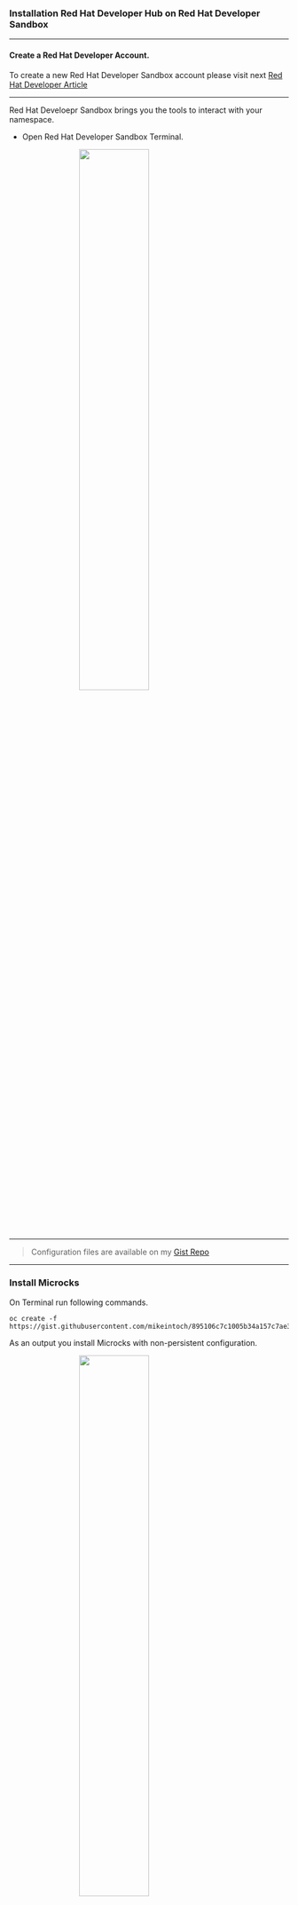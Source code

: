 ### Installation Red Hat Developer Hub on Red Hat Developer Sandbox

---

#### Create a Red Hat Developer Account.

To create a new Red Hat Developer Sandbox account please visit next [Red Hat Developer Article](https://developers.redhat.com/articles/2023/03/30/how-access-developer-sandbox-red-hat-openshift)

---
Red Hat Develoepr Sandbox brings you the tools to interact with your namespace.

- Open Red Hat Developer Sandbox Terminal.

<img src="/images/1.png" width="50%" height="50%" style="display: block; margin: 0 auto">

---
> Configuration files are available on my [Gist Repo](https://gist.githubusercontent.com/mikeintoch)

---

### Install Microcks

On Terminal run following commands.

```
oc create -f https://gist.githubusercontent.com/mikeintoch/895106c7c1005b34a157c7ae33835b83/raw/
```

As an output you install Microcks with non-persistent configuration.

<img src="/images/2.png" width="50%" height="50%" style="display: block; margin: 0 auto">
---

### Install Red Hat Developer Hub using Helm Chart

> Configuration files are available on my [Gist Repo](https://gist.githubusercontent.com/mikeintoch)

On Terminal run following commands.

- Download helm configuration file for Red Hat Developer Hub.

```
curl https://gist.githubusercontent.com/mikeintoch/185bf33e9187164163adfc79093fee1a/raw > rhdh.yaml

```
---
### Remove default authorization configuration
Configuration file has a line to disable Authentication.

```
...
          dangerouslyDisableDefaultAuthPolicy: true
...
```
---

If you want to enable authentication you can follow [Github Configuration](/github-auth.md)

#### Modify values on configuration file

> Microcks Plugin configuration.
> ```
> ...
> dynamic:
>   includes:
>      - dynamic-plugins.default.yaml
>    plugins:
>     - integrity: >-
>          sha512-/Pre7TmeJkVgPrdfTiG0wcYpZ1KM14/AE8kSwUfVGtae4k4/lqaUfMnexnp75ujXHItm+iuSWvCRNhOvEw3PuA==
>        package: '@microcks/microcks-backstage-provider@0.0.5'
>        pluginConfig:
>          catalog:
>            providers:
>              microcksApiEntity:
>                dev:
>                  addOpenAPIServerUrl: true
>                 baseUrl: https://MICROCKS_URL
>                  ownerLabel: team
>                  schedule:
>                    frequency:
>                      minutes: 2
>                    timeout:
>                      minutes: 1
>                  serviceAccount: microcks-serviceaccount
>                 serviceAccountCredentials: ab54d3
>...
>```

Modify **MICROCKS_URL** value with following command:
```
sed -i -e "s/MICROCKS_URL/$(oc get route microcks-uber --output jsonpath={.spec.host})/g" rhdh.yaml
```

> Cluster Base domain
> 
>```
>...
> clusterRouterBase: CLUSTER_DOMAIN
>...
>```

Modify **CLUSTER_DOMAIN** value using your domain:

<img src="/images/3.png" width="50%" height="50%" style="display: block; margin: 0 auto">

apps.{your_sandbox_url}.openshiftapps.com is the value on your sandbox url, see the URL bar at the top of above figure to see where to find this information in your Developer Sandbox URL) and run following command.
```
sed -i -e "s/CLUSTER_DOMAIN/apps.{your_sandbox_url}.openshiftapps.com/g" rhdh.yaml
```
---

### Install Red Hat Developer Hub.

- Add Helm Repository.
```
helm repo add openshift-helm-charts https://charts.openshift.io/
```

- Install RHDH chart using configuration file.
```
helm install -f rhdh.yaml --version 1.2.1 redhat-developer-hub openshift-helm-charts/redhat-developer-hub
```

As a result you can view Red Hat Developer Hub Pods Running.

<img src="/images/4.png" width="50%" height="50%" style="display: block; margin: 0 auto">

## Open Developer Hub in a browser.

<img src="/images/5.png" width="70%" height="70%" style="display: block; margin: 0 auto">

Default Authentication is disable, therefore you can enter Developer Hub using Guest User.

<img src="/images/6.png" width="70%" height="70%" style="display: block; margin: 0 auto">

---

## Create Mock API's with Microcks

- Open Microcks console
<img src="/images/7.png" width="70%" height="70%" style="display: block; margin: 0 auto">

- Click on **Microcks Hub**
<img src="/images/8.png" width="30%" height="30%" style="display: block; margin: 0 auto">

- Click on **MicrocksIO Samples API**
<img src="/images/9.png" width="70%" height="70%" style="display: block; margin: 0 auto">

- Click on **Pastry API**
<img src="/images/10.png" width="70%" height="70%" style="display: block; margin: 0 auto">

- Click on **Install**
<img src="/images/11.png" width="70%" height="70%" style="display: block; margin: 0 auto">

- Click on **Direct Import**
<img src="/images/12.png" width="70%" height="70%" style="display: block; margin: 0 auto">

- API is successfully installed
<img src="/images/13.png" width="70%" height="70%" style="display: block; margin: 0 auto">

- Click on **APIs|Services** and you can see API Pastry listed.
<img src="/images/14.png" width="70%" height="70%" style="display: block; margin: 0 auto">

---

## Validate integration with Microcks and Red Hat Developer Hub

Now Developer Hub is able to show APIs you create on Microcks through plugin previously installed.

- Open your Red Hat Developer Hub console in the left menu click on APIs
<img src="/images/15.png" width="30%" height="30%" style="display: block; margin: 0 auto">

- RHDH shows APIs listed then click on the name of the API.
<img src="/images/16.png" width="70%" height="70%" style="display: block; margin: 0 auto">

- Now you can watch detail of the Pastry API.
<img src="/images/17.png" width="70%" height="70%" style="display: block; margin: 0 auto">

- Click on Definition tab and you can watch Swagger module now you can try out API directly on Red Hat Developer Hub.
<img src="/images/18.png" width="70%" height="70%" style="display: block; margin: 0 auto">


You can add more APIs on Microcks and the plugin discover and listed on Red Hat Developer Hub.